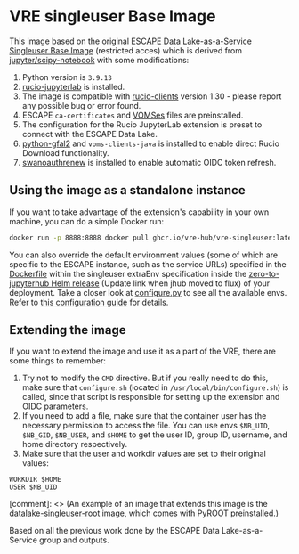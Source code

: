 # VRE singleuser Base Image

This image based on the original [ESCAPE Data Lake-as-a-Service Singleuser Base Image](https://gitlab.cern.ch/escape-wp2/docker-images/-/tree/master/datalake-singleuser) (restricted acces) which is derived from [jupyter/scipy-notebook](https://hub.docker.com/r/jupyter/scipy-notebook) with some modifications:

1. Python version is `3.9.13`
2. [rucio-jupyterlab](https://pypi.org/project/rucio-jupyterlab) is installed.
3. The image is compatible with [rucio-clients](https://pypi.org/project/rucio-clients) version 1.30 - please report any possible bug or error found.
4. ESCAPE `ca-certificates` and [VOMSes](https://indigo-iam.github.io/escape-docs/) files are preinstalled.
5. The configuration for the Rucio JupyterLab extension is preset to connect with the ESCAPE Data Lake.
6. [python-gfal2](https://anaconda.org/conda-forge/python-gfal2) and `voms-clients-java` is installed to enable direct Rucio Download functionality.
7. [swanoauthrenew](https://pypi.org/project/swanoauthrenew/) is installed to enable automatic OIDC token refresh.

## Using the image as a standalone instance

If you want to take advantage of the extension's capability in your own machine, you can do a simple Docker run:

```sh
docker run -p 8888:8888 docker pull ghcr.io/vre-hub/vre-singleuser:latest
```

You can also override the default environment values (some of which are specific to the ESCAPE instance, such as the service URLs) specified in the [Dockerfile](Dockerfile) within the singleuser extraEnv specification inside the [zero-to-jupyterhub Helm release](https://github.com/vre-hub/vre/tree/main/infrastructure/cluster/flux-v2) (Update link when jhub moved to flux) of your deployment. Take a closer look at [configure.py](configure.py) to see all the available envs. Refer to [this configuration guide](https://github.com/rucio/jupyterlab-extension/blob/master/CONFIGURATION.md) for details.

## Extending the image

If you want to extend the image and use it as a part of the VRE, there are some things to remember:

1. Try not to modify the `CMD` directive. But if you really need to do this, make sure that `configure.sh` (located in `/usr/local/bin/configure.sh`) is called, since that script is responsible for setting up the extension and OIDC parameters.
2. If you need to add a file, make sure that the container user has the necessary permission to access the file. You can use envs `$NB_UID`, `$NB_GID`, `$NB_USER`, and `$HOME` to get the user ID, group ID, username, and home directory respectively.
3. Make sure that the user and workdir values are set to their original values:

```
WORKDIR $HOME
USER $NB_UID
```

[comment]: <> (An example of an image that extends this image is the [datalake-singleuser-root](https://gitlab.cern.ch/escape-wp2/docker-images/-/tree/master/datalake-singleuser-root) image, which comes with PyROOT preinstalled.)

Based on all the previous work done by the ESCAPE Data Lake-as-a-Service group and outputs. 

